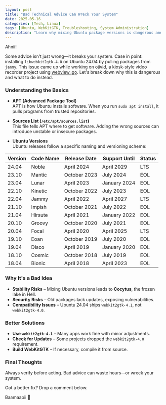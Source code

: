 ```yaml
---
layout: post
title: "Bad Technical Advice Can Wreck Your System"
date: 2025-05-16
categories: [Tech, Linux]
tags: [Ubuntu, WebKitGTK, Troubleshooting, System Administration]
description: "Learn why mixing Ubuntu package versions is dangerous and how to avoid common system-breaking advice."
---
```


Ahnii!

Some advice isn't just wrong—it breaks your system. Case in point: installing `libwebkit2gtk-4.0` on Ubuntu 24.04 by pulling packages from `jammy`. This issue came up while working on [ojivid](https://github.com/jonesrussell/ojivid), a kiosk-style video recorder project using [webview_go](https://github.com/webview/webview_go). Let's break down why this is dangerous and what to do instead.

### Understanding the Basics

- **APT (Advanced Package Tool)**  
  APT is how Ubuntu installs software. When you run `sudo apt install`, it pulls programs from trusted repositories.

- **Sources List (`/etc/apt/sources.list`)**  
  This file tells APT where to get software. Adding the wrong sources can introduce unstable or insecure packages.

- **Ubuntu Versions**  
  Ubuntu releases follow a specific naming and versioning scheme:

| Version | Code Name | Release Date | Support Until | Status |
|---------|-----------|--------------|---------------|---------|
| 24.04   | Noble     | April 2024   | April 2029    | LTS     |
| 23.10   | Mantic    | October 2023 | July 2024     | EOL     |
| 23.04   | Lunar     | April 2023   | January 2024  | EOL     |
| 22.10   | Kinetic   | October 2022 | July 2023     | EOL     |
| 22.04   | Jammy     | April 2022   | April 2027    | LTS     |
| 21.10   | Impish    | October 2021 | July 2022     | EOL     |
| 21.04   | Hirsute   | April 2021   | January 2022  | EOL     |
| 20.10   | Groovy    | October 2020 | July 2021     | EOL     |
| 20.04   | Focal     | April 2020   | April 2025    | LTS     |
| 19.10   | Eoan      | October 2019 | July 2020     | EOL     |
| 19.04   | Disco     | April 2019   | January 2020  | EOL     |
| 18.10   | Cosmic    | October 2018 | July 2019     | EOL     |
| 18.04   | Bionic    | April 2018   | April 2023    | EOL     |

### Why It's a Bad Idea

- **Stability Risks** – Mixing Ubuntu versions leads to **Cocytus**, the frozen lake in Hell.
- **Security Risks** – Old packages lack updates, exposing vulnerabilities.
- **Compatibility Issues** – Ubuntu 24.04 ships `webkit2gtk-4.1`, not `webkit2gtk-4.0`.

### Better Solutions

- **Use `webkit2gtk-4.1`** – Many apps work fine with minor adjustments.
- **Check for Updates** – Some projects dropped the `webkit2gtk-4.0` requirement.
- **Build WebKitGTK** – If necessary, compile it from source.

### Final Thoughts

Always verify before acting. Bad advice can waste hours—or wreck your system.

Got a better fix? Drop a comment below.

Baamaapii 👋

